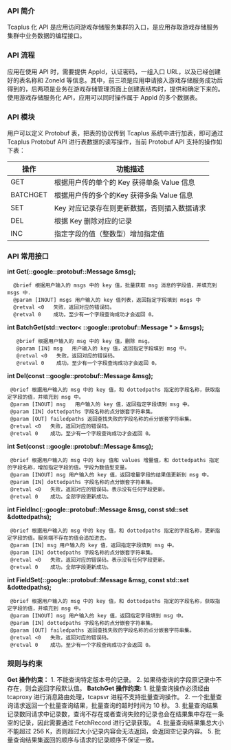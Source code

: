 ### API 简介
Tcaplus 化 API 是应用访问游戏存储服务集群的入口，是应用存取游戏存储服务集群中业务数据的编程接口。

### API 流程
应用在使用 API 时，需要提供 AppId，认证密码，一组入口 URL，以及已经创建好的表名称和 ZoneId 等信息。其中，前三项是应用申请接入游戏存储服务成功后得到的，后两项是业务在游戏存储管理页面上创建表结构时，提供和确定下来的。使用游戏存储服务化 API，应用可以同时操作属于 AppId 的多个数据表。

### API 模块
用户可以定义 Protobuf 表，把表的协议传到 Tcaplus 系统中进行加表，即可通过 Tcaplus Protobuf API 进行表数据的读写操作，当前 Protobuf API 支持的操作如下表：

| 操作 | 功能描述 |
|---------|---------|
| GET | 根据用户传的单个的 Key 获得单条 Value 信息 |
| BATCHGET | 根据用户传的多个的Key 获得多条 Value 信息 |
| SET | Key 对应记录存在则更新数据，否则插入数据请求 |
| DEL| 根据 Key 删除对应的记录 |
| INC | 指定字段的值（整数型）增加指定值 |

### API 常用接口
**int Get(::google::protobuf::Message &msg);**
```
  @brief 根据用户输入的 msgs 中的 key 值，批量获取 msg 消息的字段值，并填充到 msgs 中.
  @param [INOUT] msgs 用户输入的 key 值列表，返回指定字段填到 msgs 中
  @retval <0   失败，返回对应的错误码。
  @retval 0    成功。至少有一个字段查询成功才会返回 0。
```
**int BatchGet(std::vector< ::google::protobuf::Message * > &msgs);**
```
   @brief 根据用户输入的 msg 中的 key 值，删除 msg。       
   @param [IN] msg   用户输入的 key 值，返回指定字段填到 msg 中。
   @retval <0   失败，返回对应的错误码。
   @retval 0    成功。至少有一个字段查询成功才会返回 0。
```
**int Del(const ::google::protobuf::Message &msg);**
```
 @brief 根据用户输入的 msg 中的 key 值，和 dottedpaths 指定的字段名称，获取指定字段的值，并填充到 msg 中。
 @param [INOUT] msg   用户输入的 key 值，返回指定字段填到 msg 中。
 @param [IN] dottedpaths 字段名称的点分嵌套字符串集。
 @param [OUT] failedpaths 返回查找失败的字段名称的点分嵌套字符串集。
 @retval <0   失败，返回对应的错误码。
 @retval 0    成功。至少有一个字段查询成功才会返回 0。
```
**int Set(const ::google::protobuf::Message &msg);**
```
 @brief 根据用户输入的 msg 中的 key 值和 values 增量值，和 dottedpaths 指定的字段名称，增加指定字段的值。字段为数值型变量。
 @param [INOUT] msg 用户输入的 key 值，返回增量字段的结果值更新到 msg 中。
 @param [IN] dottedpaths 字段名称的点分嵌套字符串集。
 @retval <0   失败，返回对应的错误码。表示没有任何字段更新。
 @retval 0    成功。全部字段更新成功。
```
**int FieldInc(::google::protobuf::Message &msg, const std::set &dottedpaths);**
```
 @brief 根据用户输入的 msg 中的 key 值，和 dottedpaths 指定的字段名称，更新指定字段的值。服务端不存在的值会追加进去。
 @param [IN] msg 用户输入的 key 值，返回指定字段填到 msg 中。
 @param [IN] dottedpaths 字段名称的点分嵌套字符串集。
 @retval <0   失败，返回对应的错误码。表示没有任何字段更新。
 @retval 0    成功。全部字段更新成功。
```
**int FieldSet(::google::protobuf::Message &msg, const std::set &dottedpaths);**
```
 @brief 根据用户输入的 msg 中的 key 值，和 dottedpaths 指定的字段名称，获取指定字段的值，并填充到 msg 中。
 @param [INOUT] msg 用户输入的 key 值，返回指定字段填到 msg 中。
 @param [IN] dottedpaths 字段名称的点分嵌套字符串集。
 @param [OUT] failedpaths 返回查找失败的字段名称的点分嵌套字符串集。
 @retval <0   失败，返回对应的错误码。
 @retval 0    成功。至少有一个字段查询成功才会返回 0。
```
### 规则与约束
**Get 操作约束：**
 1\. 不能查询特定版本号的记录。
 2\. 如果待查询的字段原记录中不存在，则会返回字段默认值。
**BatchGet 操作约束:**
 1\. 批量查询操作必须经由 tcaproxy 进行消息路由处理，tcapsvr 进程不支持批量查询操作。
 2\. 一个批量查询请求返回一个批量查询结果，批量查询的超时时间为 10 秒。
 3\. 批量查询结果记录数同请求中记录数，查询不存在或者查询失败的记录也会在结果集中存在一条空的记录，因此需要通过 FetchRecord 进行记录获取。
 4\. 批量查询结果集总大小不能超过 256 K，否则超过大小记录内容会无法返回，会返回空记录内容。
 5\. 批量查询结果集返回的顺序与请求的记录顺序不保证一致。